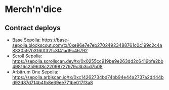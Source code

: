 # Merch'n'dice

## Contract deploys
- Base Sepolia: https://base-sepolia.blockscout.com/tx/0xe96e7e7eb27024923488761c0c199c2c4a8330597b3160f32fc3f41ad9c46792
- Scroll Sepolia: https://sepolia.scrollscan.dev/tx/0x0255cc919be9e263dd2c6419bfe2bb49816c259638c22098727979c3b3cd7b08
- Arbitrum One Sepolia: https://sepolia.arbiscan.io/tx/0xc14262734bd74bb94e44a2737a2d444bd92d87d714b4fb8e69ee771be017f3a8
